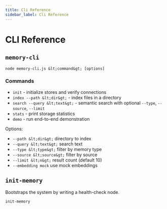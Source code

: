 ```yaml
---
title: Cli Reference
sidebar_label: Cli Reference
---
```


# CLI Reference

## `memory-cli`
```
node memory-cli.js &lt;command&gt; [options]
```
### Commands
- `init` - initialize stores and verify connections
- `index --path &lt;dir&gt;` - index files in a directory
- `search --query &lt;text&gt;` - semantic search with optional `--type`, `--source`, `--limit`
- `stats` - print storage statistics
- `demo` - run end-to-end demonstration

Options:
- `--path &lt;dir&gt;` directory to index
- `--query &lt;text&gt;` search text
- `--type &lt;type&gt;` filter by memory type
- `--source &lt;source&gt;` filter by source
- `--limit &lt;n&gt;` result count (default 10)
- `--embedding mock` use mock embeddings

## `init-memory`
Bootstraps the system by writing a health-check node.
```
init-memory

```